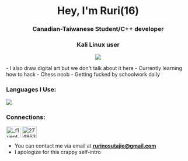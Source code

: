 <h1 align="center">Hey, I'm Ruri(16)</h1>
<h3 align="center">Canadian-Taiwanese Student/C++ developer</h3>
<h3 align="center">Kali Linux user</h3>
<p align="center">
<a href="https://skillicons.dev">
<img
src="https://skillicons.dev/icons?i=kali" />
</a>
</p>
- I also draw digital art but we don't talk about it here
- Currently learning how to hack
- Chess noob
- Getting fucked by schoolwork daily
<h3 align="left">Languages I Use:</h3>
<p align="left">
<a href="https://skillicons.dev">
<img
src="https://skillicons.dev/icons?i=cpp,swift,js,py" />
</a>
</p>

<h3 align="left">Connections:</h3>
<p align="left">
<a href="https://twitter.com/_f1uent_" target="blank"><img align="center" src="https://raw.githubusercontent.com/rahuldkjain/github-profile-readme-generator/master/src/images/icons/Social/twitter.svg" alt="_f1uent_" height="30" width="40" /></a>
<a href="https://stackoverflow.com/users/27486313" target="blank"><img align="center" src="https://raw.githubusercontent.com/rahuldkjain/github-profile-readme-generator/master/src/images/icons/Social/stack-overflow.svg" alt="27486313" height="30" width="40" /></a>
</p>

- You can contact me via email at **rurinosutajio@gmail.com**
- I apologize for this crappy self-intro
